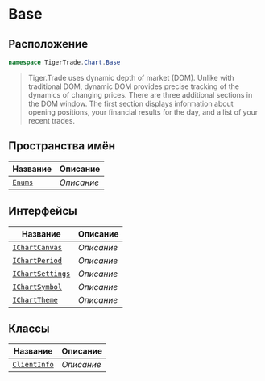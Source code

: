 
# Base
## Расположение
```csharp    
namespace TigerTrade.Chart.Base
```
> Tiger.Trade uses dynamic depth of market (DOM). Unlike with traditional DOM, dynamic DOM provides precise tracking of the dynamics of changing prices. There are three additional sections in the DOM window. The first section displays information about opening positions, your financial results for the day, and a list of your recent trades.


## Пространства имён
| Название | Описание |
| --- | --- |
| [`Enums`](./Base/Enums.md) | *Описание* |

## Интерфейсы
| Название | Описание |
| --- | --- |
| [`IChartCanvas`](./Base/IChartCanvas.cs.md) | *Описание* |
| [`IChartPeriod`](./Base/IChartPeriod.cs.md) | *Описание* |
| [`IChartSettings`](./Base/IChartSettings.cs.md) | *Описание* |
| [`IChartSymbol`](./Base/IChartSymbol.cs.md) | *Описание* |
| [`IChartTheme`](./Base/IChartTheme.cs.md) | *Описание* |

## Классы
| Название | Описание |
| --- | --- |
| [`ClientInfo`](./Base/ClientInfo.cs.md) | *Описание* |
